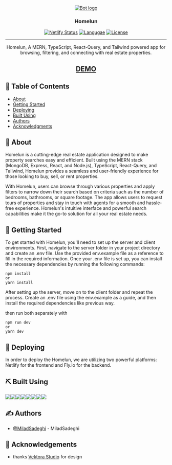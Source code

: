 <p align="center">
  <a href="" rel="noopener">
 <img src="https://s8.uupload.ir/files/homelun_b6jy.png" alt="Bot logo"></a>
</p>

<h3 align="center">Homelun</h3>

<div align="center">

[![Netlify Status](https://api.netlify.com/api/v1/badges/e80f95f9-c7e7-46b0-9398-0a10f1f2d3ca/deploy-status)](https://app.netlify.com/sites/lustrous-truffle-d8dafa/deploys)
[![Langugae](https://img.shields.io/github/languages/top/miladsadeghi/homelun)]()
[![License](https://img.shields.io/badge/license-MIT-blue.svg)](/LICENSE)

</div>

---

<p align="center">Homelun, A MERN, TypeScript, React-Query, and Tailwind powered app for browsing, filtering, and connecting with real estate properties.
    <br>
</p>
<h2 align="center">
<a href="https://homelun.miladsdgh.ir">DEMO</a>
<br></h2>

## 📝 Table of Contents

- [About](#about)
- [Getting Started](#getting_started)
- [Deploying](#deployment)
- [Built Using](#built_using)
- [Authors](#authors)
- [Acknowledgments](#acknowledgement)

## 🧐 About <a name = "about"></a>

Homelun is a cutting-edge real estate application designed to make property searches easy and efficient. Built using the MERN stack (MongoDB, Express, React, and Node.js), TypeScript, React-Query, and Tailwind, Homelun provides a seamless and user-friendly experience for those looking to buy, sell, or rent properties.

With Homelun, users can browse through various properties and apply filters to narrow down their search based on criteria such as the number of bedrooms, bathrooms, or square footage. The app allows users to request tours of properties and stay in touch with agents for a smooth and hassle-free experience. Homelun's intuitive interface and powerful search capabilities make it the go-to solution for all your real estate needs.

## 🏁 Getting Started <a name = "getting_started"></a>

To get started with Homelun, you'll need to set up the server and client environments. First, navigate to the server folder in your project directory and create an .env file. Use the provided env.example file as a reference to fill in the required information. Once your .env file is set up, you can install the necessary dependencies by running the following commands:

```
npm install
or
yarn install
```

After setting up the server, move on to the client folder and repeat the process. Create an .env file using the env.example as a guide, and then install the required dependencies like previous way.

then run both separately with

```
npm run dev
or
yarn dev
```

## 🚀 Deploying <a name = "deployment"></a>

In order to deploy the Homelun, we are utilizing two powerful platforms: Netlify for the frontend and Fly.io for the backend.

## ⛏️ Built Using <a name = "built_using"></a>

<div style="display: flex; flex-wrap: wrap;">
<img src="https://img.shields.io/badge/Express.js-404D59?style=for-the-badge" />
<img src="https://img.shields.io/badge/TypeScript-007ACC?style=for-the-badge&logo=typescript&logoColor=white" />
<img src="https://img.shields.io/badge/Node.js-43853D?style=for-the-badge&logo=node.js&logoColor=white" />
<img src="https://img.shields.io/badge/React-20232A?style=for-the-badge&logo=react&logoColor=61DAFB" />
<img src="https://img.shields.io/badge/Tailwind_CSS-38B2AC?style=for-the-badge&logo=tailwind-css&logoColor=white" />
<img src="https://img.shields.io/badge/styled--components-DB7093?style=for-the-badge&logo=styled-components&logoColor=white" />
<img src="https://img.shields.io/badge/React_Router-CA4245?style=for-the-badge&logo=react-router&logoColor=white" />
<img src="https://img.shields.io/badge/MongoDB-4EA94B?style=for-the-badge&logo=mongodb&logoColor=white" />
</div>

## ✍️ Authors <a name = "authors"></a>

- [@MiladSadeghi](https://github.com/MiladSadeghi) - MiladSadeghi

## 🎉 Acknowledgements <a name = "acknowledgement"></a>

- thanks <a href="https://www.vektora.studio/">Vektora Studio</a> for design
